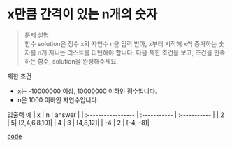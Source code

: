 # x만큼 간격이 있는 n개의 숫자

>문제 설명<br>
함수 solution은 정수 x와 자연수 n을 입력 받아, x부터 시작해 x씩 증가하는 숫자를 n개 지니는 리스트를 리턴해야 합니다. 다음 제한 조건을 보고, 조건을 만족하는 함수, solution을 완성해주세요.

제한 조건
- x는 -10000000 이상, 10000000 이하인 정수입니다.
- n은 1000 이하인 자연수입니다.

입출력 예
| x	 | n | answer | 
| :----------------- | :-----------  | :-----------  | 
| 2 | 5| [2,4,6,8,10]|
| 4 | 3 | [4,8,12]|
| -4 | 2 | [-4, -8]|

[code]()